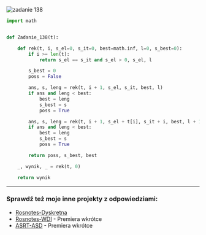 <picture>
  <source srcset="../../srt/zbior_zadan/138.png" media="(prefers-color-scheme: light)">
  <source srcset="../../srt/zbior_zadan/black_138.png" media="(prefers-color-scheme: dark)">
  <img src="../../srt/zbior_zadan/black_138.png" alt="zadanie 138">
</picture>

```python
import math


def Zadanie_138(t):

    def rek(t, i, s_el=0, s_it=0, best=math.inf, l=0, s_best=0):
        if i >= len(t):
            return s_el == s_it and s_el > 0, s_el, l

        s_best = 0
        poss = False

        ans, s, leng = rek(t, i + 1, s_el, s_it, best, l)
        if ans and leng < best:
            best = leng
            s_best = s
            poss = True

        ans, s, leng = rek(t, i + 1, s_el + t[i], s_it + i, best, l + 1)
        if ans and leng < best:
            best = leng
            s_best = s
            poss = True

        return poss, s_best, best

    _, wynik, _ = rek(t, 0)

    return wynik

```

---
### Sprawdź też moje inne projekty z odpowiedziami:
- [Rosnotes-Dyskretna](https://github.com/kamilGie/Rosnotes-Dyskretna)
- [Rosnotes-WDI](https://github.com/kamilGie/Rosnotes-WDI) - Premiera wkrótce
- [ASRT-ASD](https://github.com/kamilGie/Rosnotes-Dyskretna) - Premiera wkrótce
